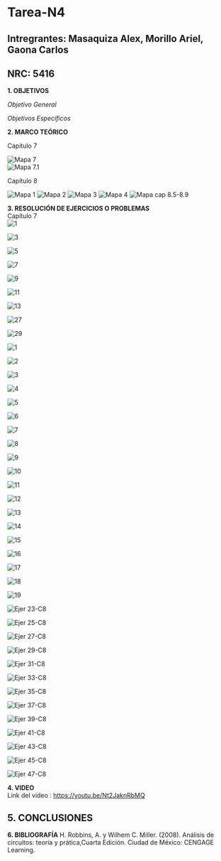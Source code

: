 # Tarea-N4
## Intregrantes: Masaquiza Alex, Morillo Ariel, Gaona Carlos
## NRC: 5416

**1. OBJETIVOS**

_Objetivo General_


_Objetivos Específicos_


**2. MARCO TEÓRICO**

Capítulo 7    

![Mapa 7]( https://github.com/AlexMP98/Tarea-N4/blob/main/Imagenes/Cap7.png )    
![Mapa 7.1]( https://github.com/AlexMP98/Tarea-N4/blob/main/Imagenes/Cap7_1.png ) 

Capítulo 8

![Mapa 1]( https://github.com/AlexMP98/Tarea-N4/blob/main/Imagenes/1.PNG )
![Mapa 2]( https://github.com/AlexMP98/Tarea-N4/blob/main/Imagenes/2.PNG )
![Mapa 3]( https://github.com/AlexMP98/Tarea-N4/blob/main/Imagenes/3.PNG )
![Mapa 4]( https://github.com/AlexMP98/Tarea-N4/blob/main/Imagenes/4.PNG )
![Mapa cap 8.5-8.9](https://github.com/AlexMP98/Tarea-N4/blob/main/Imagenes/Fun.C%20Tarea%204%20resumen%20cap%208.jpg)



**3. RESOLUCIÓN DE EJERCICIOS O PROBLEMAS**   
Capítulo 7   
![1]( https://github.com/AlexMP98/Tarea-N4/blob/main/Imagenes/1.png )

![3]( https://github.com/AlexMP98/Tarea-N4/blob/main/Imagenes/3.png )

![5]( https://github.com/AlexMP98/Tarea-N4/blob/main/Imagenes/5.png )

![7]( https://github.com/AlexMP98/Tarea-N4/blob/main/Imagenes/7.png ) 

![9]( https://github.com/AlexMP98/Tarea-N4/blob/main/Imagenes/9.png )

![11]( https://github.com/AlexMP98/Tarea-N4/blob/main/Imagenes/11.png ) 

![13]( https://github.com/AlexMP98/Tarea-N4/blob/main/Imagenes/13.png )

![27]( https://github.com/AlexMP98/Tarea-N4/blob/main/Imagenes/27.png )

![29]( https://github.com/AlexMP98/Tarea-N4/blob/main/Imagenes/29.png )

![1]( https://github.com/AlexMP98/Tarea-N4/blob/main/Imagenes/E1.PNG )

![2]( https://github.com/AlexMP98/Tarea-N4/blob/main/Imagenes/E2.PNG )

![3]( https://github.com/AlexMP98/Tarea-N4/blob/main/Imagenes/E3.PNG )

![4]( https://github.com/AlexMP98/Tarea-N4/blob/main/Imagenes/E4.PNG )

![5]( https://github.com/AlexMP98/Tarea-N4/blob/main/Imagenes/E5.PNG )

![6]( https://github.com/AlexMP98/Tarea-N4/blob/main/Imagenes/E6.PNG )

![7]( https://github.com/AlexMP98/Tarea-N4/blob/main/Imagenes/E7.PNG )

![8]( https://github.com/AlexMP98/Tarea-N4/blob/main/Imagenes/E8.PNG )

![9]( https://github.com/AlexMP98/Tarea-N4/blob/main/Imagenes/E9.PNG )

![10]( https://github.com/AlexMP98/Tarea-N4/blob/main/Imagenes/E10.PNG )

![11]( https://github.com/AlexMP98/Tarea-N4/blob/main/Imagenes/E11.PNG )

![12]( https://github.com/AlexMP98/Tarea-N4/blob/main/Imagenes/E12.PNG )

![13]( https://github.com/AlexMP98/Tarea-N4/blob/main/Imagenes/E13.PNG )

![14]( https://github.com/AlexMP98/Tarea-N4/blob/main/Imagenes/E14.PNG )

![15]( https://github.com/AlexMP98/Tarea-N4/blob/main/Imagenes/E15.PNG )

![16]( https://github.com/AlexMP98/Tarea-N4/blob/main/Imagenes/E16.PNG )

![17]( https://github.com/AlexMP98/Tarea-N4/blob/main/Imagenes/E17.PNG )

![18]( https://github.com/AlexMP98/Tarea-N4/blob/main/Imagenes/E18.PNG )

![19]( https://github.com/AlexMP98/Tarea-N4/blob/main/Imagenes/E19.PNG )



![Ejer 23-C8](https://github.com/AlexMP98/Tarea-N4/blob/main/Imagenes/Ejer%2023-C8.png)

![Ejer 25-C8](https://github.com/AlexMP98/Tarea-N4/blob/main/Imagenes/Ejer%2025-C8.png)

![Ejer 27-C8](https://github.com/AlexMP98/Tarea-N4/blob/main/Imagenes/Ejer%2027-C8.png)

![Ejer 29-C8](https://github.com/AlexMP98/Tarea-N4/blob/main/Imagenes/Ejer%2029-C8.png)

![Ejer 31-C8](https://github.com/AlexMP98/Tarea-N4/blob/main/Imagenes/Ejer%2031-C8.png)

![Ejer 33-C8](https://github.com/AlexMP98/Tarea-N4/blob/main/Imagenes/Ejer%2033-C8.png)

![Ejer 35-C8](https://github.com/AlexMP98/Tarea-N4/blob/main/Imagenes/Ejer%2035-C8.png)

![Ejer 37-C8](https://github.com/AlexMP98/Tarea-N4/blob/main/Imagenes/Ejer%2037-C8.png)

![Ejer 39-C8](https://github.com/AlexMP98/Tarea-N4/blob/main/Imagenes/Ejer%2039-C8.png)

![Ejer 41-C8](https://github.com/AlexMP98/Tarea-N4/blob/main/Imagenes/Ejer%2041-C8.png)

![Ejer 43-C8](https://github.com/AlexMP98/Tarea-N4/blob/main/Imagenes/Ejer%2043-C8.png)

![Ejer 45-C8](https://github.com/AlexMP98/Tarea-N4/blob/main/Imagenes/Ejer%2045-C8.png)

![Ejer 47-C8](https://github.com/AlexMP98/Tarea-N4/blob/main/Imagenes/Ejer%2047-C8.png)





**4. VIDEO**      
Link del video : https://youtu.be/Nt2JaknRbMQ    

**5. CONCLUSIONES**
-

**6. BIBLIOGRAFÍA**
H. Robbins, A. y Wilhem C. Miller. (2008). Análisis de circuitos: teoría y prática,Cuarta Edición. Ciudad de México: CENGAGE Learning. 

